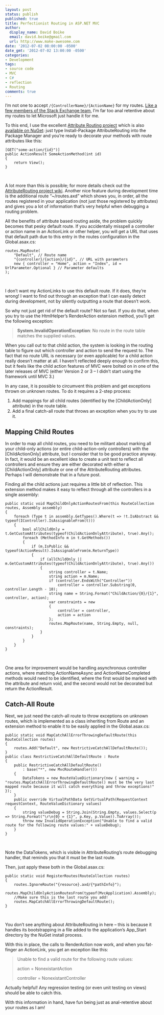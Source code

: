 ```yaml
---
layout: post
status: publish
published: true
title: Perfectionist Routing in ASP.NET MVC
author:
  display_name: David Boike
  email: david.boike@gmail.com
  url: http://www.make-awesome.com
date: '2012-07-02 08:00:00 -0500'
date_gmt: '2012-07-02 13:00:00 -0500'
categories:
- Development
tags:
- source code
- MVC
- C#
- reflection
- Routing
comments: true
---
```

I’m not one to accept `/{ControllerName}/{ActionName}` for my routes. [Like a few members of the Stack Exchange team](http://kevinmontrose.com/2011/07/25/why-i-love-attribute-based-routing/), I’m far too anal retentive about my routes to let Microsoft just handle it for me.

To this end, I use the excellent [Attribute Routing project](https://github.com/mccalltd/AttributeRouting) which is also [available on NuGet](http://nuget.org/packages/AttributeRouting): just type Install-Package AttributeRouting into the Package Manager and you’re ready to decorate your methods with route attributes like this:

<!-- more -->

    [GET("some-action/{id}")]
    public ActionResult SomeActionMethod(int id)
    {
        return View();
    }

  

A lot more than this is possible; for more details check out the [AttributeRouting project wiki](https://github.com/mccalltd/AttributeRouting/wiki). Another nice feature during development time is the additional route “\~/routes.axd” which shows you, in order, all the routes registered in your application (not just those registered by attributes) and gives you a lot of information that’s very helpful when debugging a routing problem.

All the benefits of attribute based routing aside, the problem quickly becomes that pesky default route. If you accidentally misspell a controller or action name in an ActionLink or other helper, you will get a URL that uses that default path due to this entry in the routes configuration in the Global.asax.cs:

    routes.MapRoute(
        "Default", // Route name
        "{controller}/{action}/{id}", // URL with parameters
        new { controller = "Home", action = "Index", id = UrlParameter.Optional } // Parameter defaults
    );

  

I don’t want my ActionLinks to use this default route. If it does, they’re wrong! I want to find out through an exception that I can easily detect during development, not by silently outputting a route that doesn’t work.

So why not just get rid of the default route? Not so fast. If you do that, when you try to use the HtmlHelper’s RenderAction extension method, you’ll get the following exception:

> **System.InvalidOperationException**: No route in the route table matches the supplied values.

 When you call out to that child action, the system is looking in the routing table to figure out which controller and action to send the request to. The fact that no route URL is necessary (or even applicable) for a child action really doesn’t matter at all. I haven’t reflected deeply enough to confirm this, but it feels like the child action features of MVC were bolted on in one of the later releases of MVC (either Version 2 or 3 – I didn’t start using the framework until MVC 3.)

In any case, it is possible to circumvent this problem and get exceptions thrown on unknown routes. To do it requires a 2-step process:

1.  Add mappings for all child routes (identified by the [ChildActionOnly] attribute) in the route table.
2.  Add a final catch-all route that throws an exception when you try to use it.

## 

## Mapping Child Routes

 In order to map all child routes, you need to be militant about marking all your child-only actions (or entire child-action-only controllers) with the [ChildActionOnly] attribute, but I consider that to be good practice anyway. In fact, it would be an excellent idea to create a unit test to reflect all controllers and ensure they are either decorated with either a [ChildActionOnly] attribute or one of the AttributeRouting attributes. Perhaps I will demonstrate that in a future post.

Finding all the child actions just requires a little bit of reflection. This extension method makes it easy to reflect through all the controllers in a single assembly:

    public static void MapChildOnlyActionRoutesFrom(this RouteCollection routes, Assembly assembly)
    {
        foreach (Type t in assembly.GetTypes().Where(t => !t.IsAbstract && typeof(IController).IsAssignableFrom(t)))
        {
            bool allChildOnly = t.GetCustomAttributes(typeof(ChildActionOnlyAttribute), true).Any();
            foreach (MethodInfo m in t.GetMethods())
            {
                if (m.IsPublic && typeof(ActionResult).IsAssignableFrom(m.ReturnType))
                {
                    if (allChildOnly || m.GetCustomAttributes(typeof(ChildActionOnlyAttribute), true).Any())
                    {
                        string controller = t.Name;
                        string action = m.Name;
                        if (controller.EndsWith("Controller"))
                            controller = controller.Substring(0, controller.Length - 10);
                        string name = String.Format("ChildAction/{0}/{1}", controller, action);
                        var constraints = new
                        {
                            controller = controller,
                            action = action
                        };
                        routes.MapRoute(name, String.Empty, null, constraints);
                    }
                }
            }
        }
    }

  

One area for improvement would be handling asynchronous controller actions, where matching ActionNameAsync and ActionNameCompleted methods would need to be identified, where the first would be marked with the attribute and return void, and the second would not be decorated but return the ActionResult.

## Catch-All Route

 Next, we just need the catch-all route to throw exceptions on unknown routes, which is implemented as a class inheriting from Route and an extension method to enable it to be easily applied in the Global.asax.cs:

    public static void MapCatchAllErrorThrowingDefaultRoute(this RouteCollection routes)
    {
        routes.Add("Default", new RestrictiveCatchAllDefaultRoute());
    }
    public class RestrictiveCatchAllDefaultRoute : Route
    {
        public RestrictiveCatchAllDefaultRoute()
            : base("*", new MvcRouteHandler())
        {
            DataTokens = new RouteValueDictionary(new { warning = "routes.MapCatchAllErrorThrowingDefaultRoute() must be the very last mapped route because it will catch everything and throw exceptions!" });
        }
        public override VirtualPathData GetVirtualPath(RequestContext requestContext, RouteValueDictionary values)
        {
            string valueDebug = String.Join(String.Empty, values.Select(p => String.Format("\r\n{0} = {1}", p.Key, p.Value)).ToArray());
            throw new InvalidOperationException("Unable to find a valid route for the following route values:" + valueDebug);
        }
    }

  

Note the DataTokens, which is visible in AttributeRouting’s route debugging handler, that reminds you that it must be the last route.

Then, just apply these both in the Global.asax.cs:

    public static void RegisterRoutes(RouteCollection routes)
    {
        routes.IgnoreRoute("{resource}.axd/{*pathInfo}");
        routes.MapChildOnlyActionRoutesFrom(typeof(MvcApplication).Assembly);
        //Make sure this is the last route you add!
        routes.MapCatchAllErrorThrowingDefaultRoute();
    }

  

You don’t see anything about AttributeRouting in here – this is because it handles its bootstrapping in a file added to the application’s App\_Start directory by the NuGet install process.

With this in place, the calls to RenderAction now work, and when you fat-finger an ActionLink, you get an exception like this:

> Unable to find a valid route for the following route values:
>
> action = NonexistantAction
>
> controller = NonexistantController

 Actually helpful! Any regression testing (or even unit testing on views) should be able to catch this.

With this information in hand, have fun being just as anal-retentive about your routes as I am!

